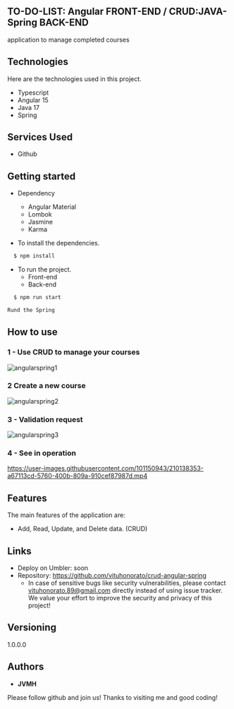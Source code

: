 

## TO-DO-LIST: Angular FRONT-END / CRUD:JAVA-Spring BACK-END
application to manage completed courses


## Technologies 

Here are the technologies used in this project.

* Typescript
* Angular 15 
* Java 17
* Spring



## Services Used

* Github





## Getting started

* Dependency
  - Angular Material
  - Lombok
  - Jasmine
  - Karma
 
  
  
* To install the dependencies.
```bash
  $ npm install
  ```
  
* To run the project.
    - Front-end
    - Back-end
```bash
  $ npm run start
  ```
     
  ```bash
  Rund the Spring
  
  ```
## How to use

### 1 - Use CRUD to manage your courses  

![angularspring1](https://user-images.githubusercontent.com/101150943/210138189-82f7f05b-5d43-43af-bd13-125390704cc9.jpg)


### 2 Create a new course

![angularspring2](https://user-images.githubusercontent.com/101150943/210138207-e4daf60b-b65b-4822-b2c6-04acfad806db.jpg)

### 3 - Validation request

![angularspring3](https://user-images.githubusercontent.com/101150943/210138240-4d101b5a-0c10-4bfe-b5e1-8cc55f9d3090.jpg)

### 4 - See in operation

https://user-images.githubusercontent.com/101150943/210138353-a67113cd-5760-400b-809a-910cef87987d.mp4


## Features

The main features of the application are:

 - Add, Read, Update, and Delete data. (CRUD)
 
  


## Links
  - Deploy on Umbler: soon
  - Repository: https://github.com/vituhonorato/crud-angular-spring
    - In case of sensitive bugs like security vulnerabilities, please contact
      vituhonorato.89@gmail.com directly instead of using issue tracker. We value your effort
      to improve the security and privacy of this project!

  ## Versioning

  1.0.0.0


  ## Authors

  * **JVMH** 

  Please follow github and join us!
  Thanks to visiting me and good coding!
